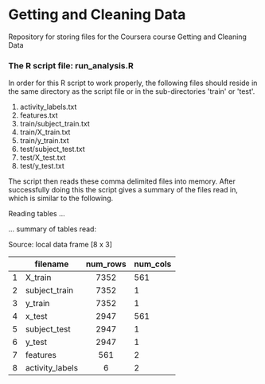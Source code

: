 # Getting and Cleaning Data
Repository for storing files for the Coursera course Getting and Cleaning Data
### The R script file: run_analysis.R
In order for this R script to work properly, the following files should reside in the same directory as the script file or in the sub-directories 'train' or 'test'.

1. activity_labels.txt
2. features.txt
3. train/subject_train.txt
4. train/X_train.txt
5. train/y_train.txt
6. test/subject_test.txt
7. test/X_test.txt
8. test/y_test.txt

The script then reads these comma delimited files into memory. After successfully doing this the script gives a summary of the files read in, which is similar to the following.

Reading tables ... 

... summary of tables read: 

Source: local data frame [8 x 3]

| |        filename| num_rows| num_cols|
|-|----------------|:-------:|---------|
|1|         X_train|     7352|      561|
|2|   subject_train|     7352|        1|
|3|         y_train|     7352|        1|
|4|          x_test|     2947|      561|
|5|    subject_test|     2947|        1|
|6|          y_test|     2947|        1|
|7|        features|      561|        2|
|8| activity_labels|        6|        2| 


